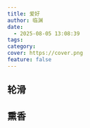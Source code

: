 ```yaml
---
title: 爱好
author: 临渊
date:
  - 2025-08-05 13:08:39
tags: 
category: 
cover: https://cover.png
feature: false
---
```

## 轮滑

## 熏香

## 